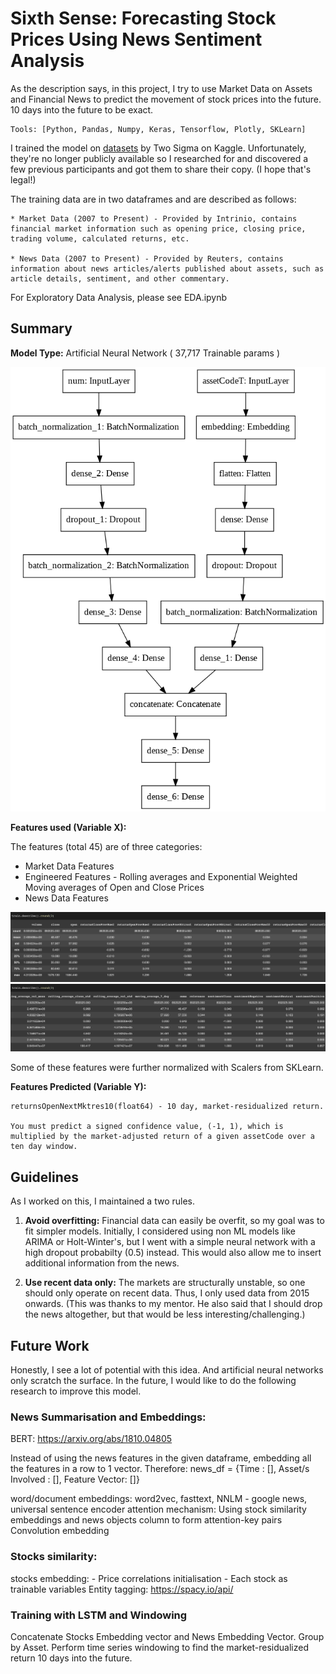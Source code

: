 # Sixth Sense: Forecasting Stock Prices Using News Sentiment Analysis

As the description says, in this project, I try to use Market Data on Assets and Financial News to predict the movement of stock prices into the future. 10 days into the future to be exact.


	Tools: [Python, Pandas, Numpy, Keras, Tensorflow, Plotly, SKLearn]

I trained the model on [datasets](https://drive.google.com/drive/u/0/folders/1fXHjne9F5r12itMHt3HUQcfS2DIVYb6c) by Two Sigma on Kaggle. Unfortunately, they're no longer publicly available so I researched for and discovered a few previous participants and got them to share their copy. (I hope that's legal!)

The training data are in two dataframes and are described as follows:

	* Market Data (2007 to Present) - Provided by Intrinio, contains financial market information such as opening price, closing price, trading volume, calculated returns, etc.

	* News Data (2007 to Present) - Provided by Reuters, contains information about news articles/alerts published about assets, such as article details, sentiment, and other commentary.

For Exploratory Data Analysis, please see EDA.ipynb

## Summary

**Model Type:** Artificial Neural Network ( 37,717 Trainable params )

<img src='./Images/model.png'>

**Features used (Variable X):**

The features (total 45) are of three categories:

* Market Data Features
* Engineered Features - Rolling averages and Exponential Weighted Moving averages of Open and Close Prices
* News Data Features

<img src='./Images/X.png'>
<img src='./Images/X2.png'>

Some of these features were further normalized with Scalers from SKLearn.

**Features Predicted (Variable Y):**


	returnsOpenNextMktres10(float64) - 10 day, market-residualized return.

    You must predict a signed confidence value, (-1, 1), which is multiplied by the market-adjusted return of a given assetCode over a ten day window.


## Guidelines 

As I worked on this, I maintained a two rules.

 1. **Avoid overfitting:** Financial data can easily be overfit, so my goal was to fit simpler models. Initially, I considered using non ML models like ARIMA or Holt-Winter's, but I went with a simple neural network with a high dropout probabilty (0.5) instead. This would also allow me to insert additional information from the news.

 2. **Use recent data only:** The markets are structurally unstable, so one should only operate on recent data. Thus, I only used data from 2015 onwards. (This was thanks to my mentor. He also said that I should drop the news altogether, but that would be less interesting/challenging.) 


## Future Work

Honestly, I see a lot of potential with this idea. And artificial neural networks only scratch the surface. 
In the future, I would like to do the following research to improve this model.

### News Summarisation and Embeddings:
BERT: https://arxiv.org/abs/1810.04805

Instead of using the news features in the given dataframe, embedding all the features in a row to 1 vector.
Therefore: news_df = {Time : [], Asset/s Involved : [], Feature Vector: []}

word/document embeddings: word2vec, fasttext, NNLM - google news, universal sentence encoder
attention mechanism: Using stock similarity embeddings and news objects column to form attention-key pairs
Convolution embedding

### Stocks similarity:
stocks embedding: 
    - Price correlations initialisation
    - Each stock as trainable variables
Entity tagging: https://spacy.io/api/

### Training with LSTM and Windowing

Concatenate Stocks Embedding vector and News Embedding Vector. Group by Asset. 
Perform time series windowing to find the market-residualized return 10 days into the future.





